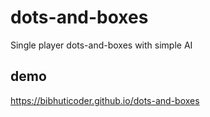 # dots-and-boxes
Single player dots-and-boxes with simple AI

## demo

https://bibhuticoder.github.io/dots-and-boxes
